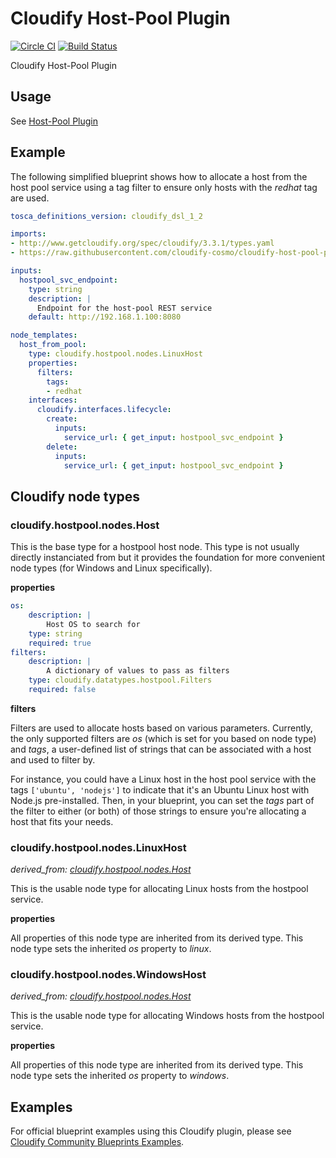 Cloudify Host-Pool Plugin
=========================

[![Circle CI](https://circleci.com/gh/cloudify-cosmo/cloudify-host-pool-plugin.svg?style=shield)](https://circleci.com/gh/cloudify-cosmo/cloudify-host-pool-plugin)
[![Build Status](https://travis-ci.org/cloudify-cosmo/cloudify-host-pool-plugin.svg?branch=master)](https://travis-ci.org/cloudify-cosmo/cloudify-host-pool-plugin)

Cloudify Host-Pool Plugin

## Usage

See [Host-Pool Plugin](http://getcloudify.org/guide/3.2/plugin-host-pool.html)


## Example

The following simplified blueprint shows how to allocate a host from the host pool service
using a tag filter to ensure only hosts with the *redhat* tag are used.

```yaml
tosca_definitions_version: cloudify_dsl_1_2

imports:
- http://www.getcloudify.org/spec/cloudify/3.3.1/types.yaml
- https://raw.githubusercontent.com/cloudify-cosmo/cloudify-host-pool-plugin/master/plugin.yaml

inputs:
  hostpool_svc_endpoint:
    type: string
    description: |
      Endpoint for the host-pool REST service
    default: http://192.168.1.100:8080

node_templates:
  host_from_pool:
    type: cloudify.hostpool.nodes.LinuxHost
    properties:
      filters:
        tags:
        - redhat
    interfaces:
      cloudify.interfaces.lifecycle:
        create:
          inputs:
            service_url: { get_input: hostpool_svc_endpoint }
        delete:
          inputs:
            service_url: { get_input: hostpool_svc_endpoint }
```


## Cloudify node types

### cloudify.hostpool.nodes.Host
This is the base type for a hostpool host node.  This type is not usually
directly instanciated from but it provides the foundation for more
convenient node types (for Windows and Linux specifically).

**properties**
```yaml
os:
    description: |
        Host OS to search for
    type: string
    required: true
filters:
    description: |
        A dictionary of values to pass as filters
    type: cloudify.datatypes.hostpool.Filters
    required: false
```

**filters**

Filters are used to allocate hosts based on various parameters.  Currently, the only supported
filters are *os* (which is set for you based on node type) and *tags*, a user-defined list of
strings that can be associated with a host and used to filter by.

For instance, you could have a Linux host in the host pool service with the tags ```['ubuntu', 'nodejs']```
to indicate that it's an Ubuntu Linux host with Node.js pre-installed.  Then, in your blueprint, you
can set the *tags* part of the filter to either (or both) of those strings to ensure you're allocating
a host that fits your needs.


### cloudify.hostpool.nodes.LinuxHost
*derived_from: [cloudify.hostpool.nodes.Host](#cloudifyhostpoolnodeshost)*

This is the usable node type for allocating Linux hosts from the hostpool service.

**properties**

All properties of this node type are inherited from its derived type.  This node type
sets the inherited *os* property to *linux*.

### cloudify.hostpool.nodes.WindowsHost
*derived_from: [cloudify.hostpool.nodes.Host](#cloudifyhostpoolnodeshost)*

This is the usable node type for allocating Windows hosts from the hostpool service.

**properties**

All properties of this node type are inherited from its derived type.  This node type
sets the inherited *os* property to *windows*.

## Examples
For official blueprint examples using this Cloudify plugin, please see [Cloudify Community Blueprints Examples](https://github.com/cloudify-community/blueprint-examples/).
